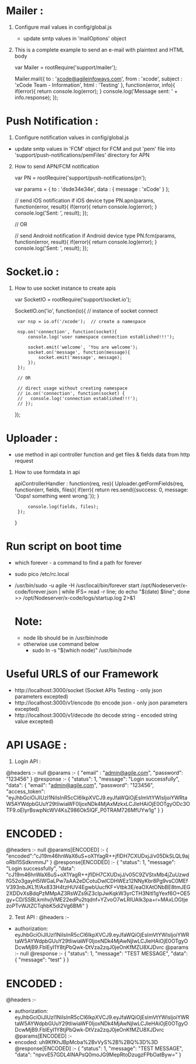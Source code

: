 
# Mailer :

1. Configure mail values in config/global.js

	- update smtp values in 'mailOptions' object

2. This is a complete example to send an e-mail with plaintext and HTML body

	var Mailer = rootRequire('support/mailer');

 	Mailer.mail({
		to 		: 'xcode@agileinfoways.com',
		from 	: 'xcode',
		subject : 'xCode Team - Information',
		html	: 'Testing'
	}, function(error, info){
		if(error){
			return console.log(error);
		}
		console.log('Message sent: ' + info.response);
	});


# Push Notification :

1. Configure notification values in config/global.js

  - update smtp values in 'FCM' object for FCM and put 'pem' file into 'support/push-notifications/pemFiles' directory for APN

2. How to send APN/FCM notification

	var PN = rootRequire('support/push-notifications/pn');

	var params = {
		to : 'dsde34e34e',
		data  : { message : 'xCode' }
	};

	// send iOS notification if iOS device type
	PN.apn(params, function(error, result){
		if(error){
			return console.log(error);
		}
		console.log('Sent: ', result);
	});

	// OR

	// send Android notification if Android device type
	PN.fcm(params, function(error, result){
		if(error){
			return console.log(error);
		}
		console.log('Sent: ', result);
	});


#  Socket.io :

1. How to use socket instance to create apis

	var SocketIO = rootRequire('support/socket.io');

	SocketIO.on('io', function(io){ // instance of socket connect

		var nsp = io.of('/xcode'); 	// create a namespace

		nsp.on('connection', function(socket){
			console.log('user namespace connection established!!!');

			socket.emit('welcome', 'You are welcome');
			socket.on('message', function(message){
				socket.emit('message', message);
			});
		});

		// OR

		// direct usage without creating namespace
		// io.on('connection', function(socket) {
		//	 console.log('connection established!!!');
		// });
	});


# Uploader :

 - use method in api controller function and get files & fields data from http request

1. How to use formdata in api

	apiControllerHandler : function(req, res){
		Uploader.getFormFields(req, function(err, fields, files){
			if(err){
				return res.send({success: 0, message: 'Oops! something went wrong.'});
			}

			console.log(fields, files);
		});
	}


# Run script on boot time
- which forever - a command to find a path for forever
- sudo pico /etc/rc.local
- /usr/bin/sudo -u agile -H /usr/local/bin/forever start /opt/Nodeserver/x-code/forever.json | while IFS= read -r line; do echo "$(date) $line"; done >> /opt/Nodeserver/x-code/logs/startup.log 2>&1

  # Note:
   - node lib should be in /usr/bin/node
   - otherwise use command below
       - sudo ln -s "$(which node)" /usr/bin/node


# Useful URLS of our Framework
- http://localhost:3000/socket (Socket APIs Testing - only json parameters excepted)
- http://localhost:3000/v1/encode  (to encode json - only json parameters excepted)
- http://localhost:3000/v1/decode (to decode string - encoded string value excepted)


# API USAGE :

1. Login API :

@headers :- null
@params :-
{
	"email" : "admin@agile.com",
	"password": "123456"
}
@response :-
{
    "status": 1,
    "message": "Login successfully",
    "data": {
        "email": "admin@agile.com",
        "password": "123456",
        "access_token": "eyJhbGciOiJIUzI1NiIsInR5cCI6IkpXVCJ9.eyJfaWQiOjEsImVtYWlsIjoiYWRtaW5AYWdpbGUuY29tIiwiaWF0IjoxNDk4MjAxMzkxLCJleHAiOjE0OTgyODc3OTF9.oEIyrBswpNcWV4KsZ986Ok5lQF_P0TRAM726MfUYw1g"
    }
}

# ENCODED :
@headers :- null
@params[ENCODED] :-
{
	"encoded":"cJ19m46hnWaX6uS+oX1YagR++jfIDH7CXUDxjJ/v05DkSLQL9ajoRbl15SdknmmJ"
}
@response[ENCODED] :-
{
    "status": 1,
    "message": "Login successfully",
    "data": "cJ19m46hnWaX6uS+oX1YagR++jfIDH7CXUDxjJ/v05C9ZVStxMb4jZuUzwdfG52o3gayH5IWGaLPw7aAA2eDCotuDwlCDHWEz12NNyKbr8Pg9vsC0MEfV393nbJKL1f/Ax833H4tzHUV4EgwbUucfKF+Vtbk3E/eaOXAtONbBE8tmJEG2XDDvXsBdqPzMMpAZ3RsWZs9iZ3cIpJwKqkW3yrCTH3NitI1gYexf6O+OE5gy+CD/SSBLkmhvjVME22edPu2tqdnf+YZvoO7wLRIUAIk3pa+r+MAxLOGtjezoPTvWJtZCTqhbK5di2Vg6BMi"
}


2. Test API :
@headers :-
 - authorization: eyJhbGciOiJIUzI1NiIsInR5cCI6IkpXVCJ9.eyJfaWQiOjEsImVtYWlsIjoiYWRtaW5AYWdpbGUuY29tIiwiaWF0IjoxNDk4MjAwNjIwLCJleHAiOjE0OTgyODcwMjB9.FbIEyI1Y8tjPbQwk-DtVza2zqJ0jeOnKfMZU8XJDvrc
@params :- null
@response :-
{
    "status": 1,
    "message": "TEST MESSAGE",
    "data": {
        "message": "test"
    }
}

# ENCODED :
@headers :-
 - authorization: eyJhbGciOiJIUzI1NiIsInR5cCI6IkpXVCJ9.eyJfaWQiOjEsImVtYWlsIjoiYWRtaW5AYWdpbGUuY29tIiwiaWF0IjoxNDk4MjAwNjIwLCJleHAiOjE0OTgyODcwMjB9.FbIEyI1Y8tjPbQwk-DtVza2zqJ0jeOnKfMZU8XJDvrc
@params[ENCODED] :-
 - encoded: uh9KfKhJBpMcba%2BvVyS%2B%2BQ%3D%3D
@response[ENCODED] :-
{
    "status": 1,
    "message": "TEST MESSAGE",
    "data": "npvvE57GDL4lNAPsQ0moJG9MepRtoDzugzFPbOatByw="
}

